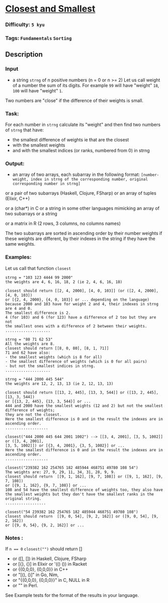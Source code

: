 # [Closest and Smallest](https://www.codewars.com/kata/5868b2de442e3fb2bb000119)

### Difficulty: `5 kyu`

### Tags: `Fundamentals` `Sorting`

## Description

### Input
- a string `strng` of n positive numbers (n = 0 or n >= 2)
Let us call weight of a number the sum of its digits. For example `99` will have "weight" `18`, `100` will have "weight" `1`.

Two numbers are "close" if the difference of their weights is small.

### Task:
For each number in `strng` calculate its "weight" and then find two numbers of `strng` that have:

- the smallest difference of weights ie that are the closest
- with the smallest weights
- and with the smallest indices (or ranks, numbered from 0) in strng

### Output:
- an array of two arrays, each subarray in the following format:
`[number-weight, index in strng of the corresponding number, original corresponding number in strng]`

or a pair of two subarrays (Haskell, Clojure, FSharp) or an array of tuples (Elixir, C++)

or a (char*) in C or a string in some other languages mimicking an array of two subarrays or a string

or a matrix in R (2 rows, 3 columns, no columns names)

The two subarrays are sorted in ascending order by their number weights if these weights are different, by their indexes in the string if they have the same weights.

### Examples:
Let us call that function `closest`

```
strng = "103 123 4444 99 2000"
the weights are 4, 6, 16, 18, 2 (ie 2, 4, 6, 16, 18)

closest should return [[2, 4, 2000], [4, 0, 103]] (or ([2, 4, 2000], [4, 0, 103])
or [{2, 4, 2000}, {4, 0, 103}] or ... depending on the language)
because 2000 and 103 have for weight 2 and 4, their indexes in strng are 4 and 0.
The smallest difference is 2.
4 (for 103) and 6 (for 123) have a difference of 2 too but they are not 
the smallest ones with a difference of 2 between their weights.
....................

strng = "80 71 62 53"
All the weights are 8.
closest should return [[8, 0, 80], [8, 1, 71]]
71 and 62 have also:
- the smallest weights (which is 8 for all)
- the smallest difference of weights (which is 0 for all pairs)
- but not the smallest indices in strng.
....................

strng = "444 2000 445 544"
the weights are 12, 2, 13, 13 (ie 2, 12, 13, 13)

closest should return [[13, 2, 445], [13, 3, 544]] or ([13, 2, 445], [13, 3, 544])
or [{13, 2, 445}, {13, 3, 544}] or ...
444 and 2000 have the smallest weights (12 and 2) but not the smallest difference of weights;
they are not the closest.
Here the smallest difference is 0 and in the result the indexes are in ascending order.
...................

closest("444 2000 445 644 2001 1002") --> [[3, 4, 2001], [3, 5, 1002]] or ([3, 4, 2001], 
[3, 5, 1002]]) or [{3, 4, 2001}, {3, 5, 1002}] or ...
Here the smallest difference is 0 and in the result the indexes are in ascending order.
...................

closest("239382 162 254765 182 485944 468751 49780 108 54")
The weights are: 27, 9, 29, 11, 34, 31, 28, 9, 9.
closest should return  [[9, 1, 162], [9, 7, 108]] or ([9, 1, 162], [9, 7, 108]) 
or [{9, 1, 162}, {9, 7, 108}] or ...
108 and 54 have the smallest difference of weights too, they also have 
the smallest weights but they don't have the smallest ranks in the original string.
..................

closest("54 239382 162 254765 182 485944 468751 49780 108")
closest should return  [[9, 0, 54], [9, 2, 162]] or ([9, 0, 54], [9, 2, 162])
or [{9, 0, 54}, {9, 2, 162}] or ...
```

### Notes :
If `n == 0` `closest("")` should return []

- or ([], []) in Haskell, Clojure, FSharp
- or [{}, {}] in Elixir or '(() ()) in Racket
- or {{0,0,0}, {0,0,0}} in C++
- or "[(), ()]" in Go, Nim,
- or "{{0,0,0}, {0,0,0}}" in C, NULL in R
- or "" in Perl.

See Example tests for the format of the results in your language.

